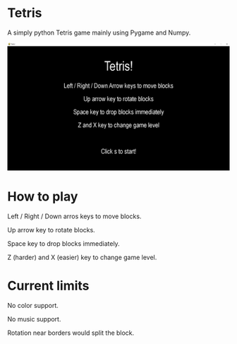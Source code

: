 # Tetris
A simply python Tetris game mainly using Pygame and Numpy.

![Test Image 1](Tetris/1.png)

# How to play
Left / Right / Down arros keys to move blocks.

Up arrow key to rotate blocks.

Space key to drop blocks immediately.

Z (harder) and X (easier) key to change game level.

# Current limits
No color support.

No music support.

Rotation near borders would split the block.  
